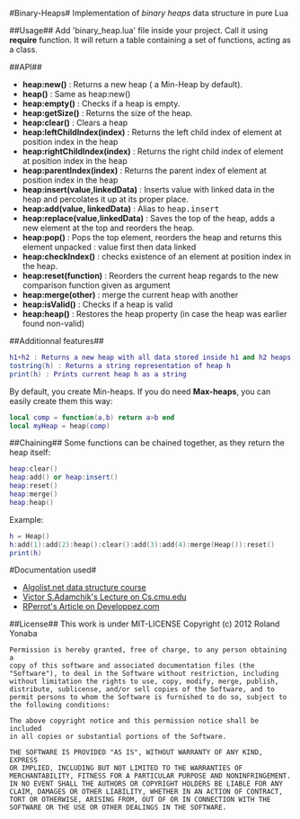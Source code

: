 #Binary-Heaps#
Implementation of *binary heaps* data structure in pure Lua

	
##Usage##
Add 'binary_heap.lua' file inside your project.
Call it using __require__ function.
It will return a table containing a set of functions, acting as a class.
	
##API##


* __heap:new()__  : Returns a new heap ( a Min-Heap by default).
* __heap()__      : Same as heap:new()	
* __heap:empty()__ : Checks if a heap is empty.
* __heap:getSize()__ : Returns the size of the heap.
* __heap:clear()__ : Clears a heap
* __heap:leftChildIndex(index)__ : Returns the left child index of element at position index in the heap
* __heap:rightChildIndex(index)__ : Returns the right child index of element at position index in the heap
* __heap:parentIndex(index)__ : Returns the parent index of element at position index in the heap
* __heap:insert(value,linkedData)__ : Inserts value with linked data in the heap and percolates it up at its proper place.
* __heap:add(value, linkedData)__ : Alias to <tt>heap.insert</tt>
* __heap:replace(value,linkedData)__ : Saves the top of the heap, adds a new element at the top and reorders the heap. 		
* __heap:pop()__ : Pops the top element, reorders the heap and returns this element unpacked : value first then data linked
* __heap:checkIndex()__ : checks existence of an element at position index in the heap.
* __heap:reset(function)__ : Reorders the current heap regards to the new comparison function given as argument
* __heap:merge(other)__ : merge the current heap with another
* __heap:isValid()__ : Checks if a heap is valid
* __heap:heap()__ : Restores the heap property (in case the heap was earlier found non-valid)

##Additionnal features##

```lua
h1+h2 : Returns a new heap with all data stored inside h1 and h2 heaps
tostring(h) : Returns a string representation of heap h
print(h) : Prints current heap h as a string
```
By default, you create Min-heaps. If you do need __Max-heaps__, you can easily create them this way:

```lua
local comp = function(a,b) return a>b end
local myHeap = heap(comp)
```

##Chaining##
Some functions can be chained together, as they return the heap itself:

```lua 
heap:clear()
heap:add() or heap:insert()
heap:reset()	
heap:merge()
heap:heap()
```

Example:

```lua     
h = Heap()
h:add(1):add(2):heap():clear():add(3):add(4):merge(Heap()):reset()
print(h)
```
	
#Documentation used#
* [Algolist.net data structure course][]
* [Victor S.Adamchik's Lecture on Cs.cmu.edu][]
* [RPerrot's Article on Developpez.com][]

##License##
This work is under MIT-LICENSE
Copyright (c) 2012 Roland Yonaba

    Permission is hereby granted, free of charge, to any person obtaining a
    copy of this software and associated documentation files (the
    "Software"), to deal in the Software without restriction, including
    without limitation the rights to use, copy, modify, merge, publish,
    distribute, sublicense, and/or sell copies of the Software, and to
    permit persons to whom the Software is furnished to do so, subject to
    the following conditions:
    
    The above copyright notice and this permission notice shall be included
    in all copies or substantial portions of the Software.
    
    THE SOFTWARE IS PROVIDED "AS IS", WITHOUT WARRANTY OF ANY KIND, EXPRESS
    OR IMPLIED, INCLUDING BUT NOT LIMITED TO THE WARRANTIES OF
    MERCHANTABILITY, FITNESS FOR A PARTICULAR PURPOSE AND NONINFRINGEMENT.
    IN NO EVENT SHALL THE AUTHORS OR COPYRIGHT HOLDERS BE LIABLE FOR ANY
    CLAIM, DAMAGES OR OTHER LIABILITY, WHETHER IN AN ACTION OF CONTRACT,
    TORT OR OTHERWISE, ARISING FROM, OUT OF OR IN CONNECTION WITH THE
    SOFTWARE OR THE USE OR OTHER DEALINGS IN THE SOFTWARE.

[Algolist.net data structure course]: http://www.algolist.net/Data_structures/Binary_heap/Array-based_int_repr
[Victor S.Adamchik's Lecture on Cs.cmu.edu]: http://www.cs.cmu.edu/~adamchik/15-121/lectures/Binary%20Heaps/heaps.html
[RPerrot's Article on Developpez.com]: http://rperrot.developpez.com/articles/algo/structures/arbres/
[Lua Class System]: http://yonaba.github.com/Lua-Class-System/